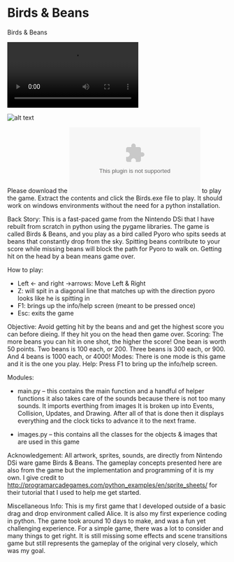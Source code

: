# Birds & Beans
Birds & Beans

![Video Demo](https://raw.githubusercontent.com/prestondcarroll/projects/master/Birds_Beans_Pygame/Birds_Beans.mp4)

![alt text](https://raw.githubusercontent.com/prestondcarroll/projects/master/Birds_Beans_Pygame/birds_beans.png)

Please download the ![zip file](https://raw.githubusercontent.com/prestondcarroll/projects/master/Birds_Beans/Birds_Beans_Windows_exe.zip) to play the game. Extract the contents and click the Birds.exe file to play. It should work on windows environments without the need for a python installation.

Back Story: This is a fast-paced game from the Nintendo DSi that I have rebuilt from scratch in python using the pygame libraries. The game is called Birds & Beans, and you play as a bird called Pyoro who spits seeds at beans that constantly drop from the sky. Spitting beans contribute to your score while missing beans will block the path for Pyoro to walk on. Getting hit on the head by a bean means game over.

How to play: <br />
* Left ← and right →arrows: Move Left & Right <br />
* Z:	will spit in a diagonal line that matches up with the direction pyoro looks like he is spitting in <br />
* F1:  brings up the info/help screen (meant to be pressed once) <br />
* Esc: exits the game


Objective: Avoid getting hit by the beans and and get the highest score you can before dieing. If they hit you on the head then game over. 
	Scoring: The more beans you can hit in one shot, the higher the score! One bean is worth 50 points. Two beans is 100 each, or 200. Three beans is 300 each, or 900. And 4 beans is 1000 each, or 4000! 
	Modes: There is one mode is this game and it is the one you play.
	Help: Press F1 to bring up the info/help screen.
	 
Modules:<br />	
* main.py – this contains the main function and a handful of helper functions
it also takes care of the sounds because there is not too many sounds. It imports everthing from images
	It is broken up into Events, Collision, Updates, and Drawing. After all of that is done then it displays everything and the clock ticks to advance it to the next frame. 

* images.py – this contains all the classes for the objects & images that are used in this game

Acknowledgement: 
	All artwork, sprites, sounds, are directly from Nintendo DSi ware game Birds & Beans. The gameplay concepts presented here are also from the game but the implementation and programming of it is my own. I give credit to http://programarcadegames.com/python_examples/en/sprite_sheets/ for their tutorial that I used to help me get started.
  
Miscellaneous Info:
  This is my first game that I developed outside of a basic drag and drop environment called Alice. It is also my first experience coding in python. The game took around 10 days to make, and was a fun yet challenging experience. For a simple game, there was a lot to consider and many things to get right. It is still missing some effects and scene transitions game but still represents the gameplay of the original very closely, which was my goal.
